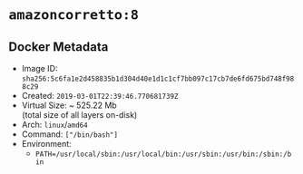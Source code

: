 # `amazoncorretto:8`

## Docker Metadata

- Image ID: `sha256:5c6fa1e2d458835b1d304d40e1d1c1cf7bb097c17cb7de6fd675bd748f988c29`
- Created: `2019-03-01T22:39:46.770681739Z`
- Virtual Size: ~ 525.22 Mb  
  (total size of all layers on-disk)
- Arch: `linux`/`amd64`
- Command: `["/bin/bash"]`
- Environment:
  - `PATH=/usr/local/sbin:/usr/local/bin:/usr/sbin:/usr/bin:/sbin:/bin`
